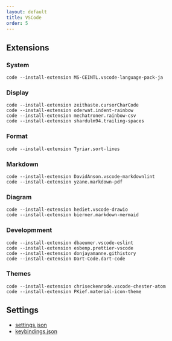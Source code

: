```yaml
---
layout: default
title: VSCode
order: 5
---
```

## Extensions

### System

```console
code --install-extension MS-CEINTL.vscode-language-pack-ja
```

### Display

```console
code --install-extension zeithaste.cursorCharCode
code --install-extension oderwat.indent-rainbow
code --install-extension mechatroner.rainbow-csv
code --install-extension shardulm94.trailing-spaces
```

### Format

```console
code --install-extension Tyriar.sort-lines
```

### Markdown

```console
code --install-extension DavidAnson.vscode-markdownlint
code --install-extension yzane.markdown-pdf
```

### Diagram

```console
code --install-extension hediet.vscode-drawio
code --install-extension bierner.markdown-mermaid
```

### Developmment

```console
code --install-extension dbaeumer.vscode-eslint
code --install-extension esbenp.prettier-vscode
code --install-extension donjayamanne.githistory
code --install-extension Dart-Code.dart-code
```

### Themes

```console
code --install-extension chriseckenrode.vscode-chester-atom
code --install-extension PKief.material-icon-theme
```

## Settings

- [settings.json](User/settings.json)
- [keybindings.json](User/keybindings.json)
